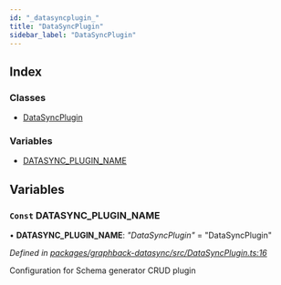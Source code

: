 ```yaml
---
id: "_datasyncplugin_"
title: "DataSyncPlugin"
sidebar_label: "DataSyncPlugin"
---
```


## Index

### Classes

* [DataSyncPlugin](../classes/_datasyncplugin_.datasyncplugin.md)

### Variables

* [DATASYNC_PLUGIN_NAME](_datasyncplugin_.md#const-datasync_plugin_name)

## Variables

### `Const` DATASYNC_PLUGIN_NAME

• **DATASYNC_PLUGIN_NAME**: *"DataSyncPlugin"* = "DataSyncPlugin"

*Defined in [packages/graphback-datasync/src/DataSyncPlugin.ts:16](https://github.com/aerogear/graphback/blob/b39280e7/packages/graphback-datasync/src/DataSyncPlugin.ts#L16)*

Configuration for Schema generator CRUD plugin
